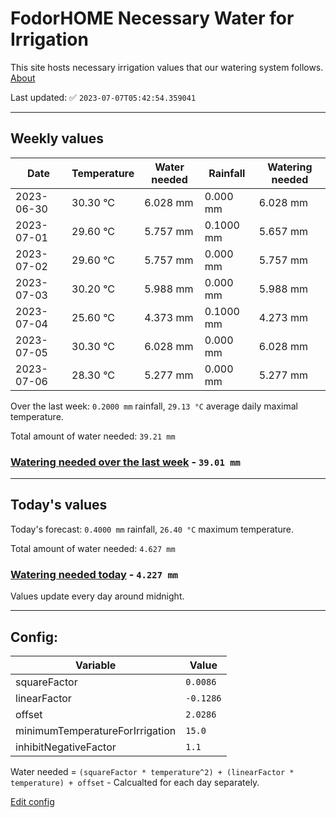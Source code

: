 # FodorHOME Necessary Water for Irrigation

This site hosts necessary irrigation values that our watering system follows. [About](https://github.com/redyau/irrigation)

Last updated: ✅ `2023-07-07T05:42:54.359041`

---

## Weekly values

| Date | Temperature | Water needed | Rainfall | Watering needed |
|-----|-----|-----|-----|-----|
| 2023-06-30 | 30.30 °C | 6.028 mm | 0.000 mm | 6.028 mm |
| 2023-07-01 | 29.60 °C | 5.757 mm | 0.1000 mm | 5.657 mm |
| 2023-07-02 | 29.60 °C | 5.757 mm | 0.000 mm | 5.757 mm |
| 2023-07-03 | 30.20 °C | 5.988 mm | 0.000 mm | 5.988 mm |
| 2023-07-04 | 25.60 °C | 4.373 mm | 0.1000 mm | 4.273 mm |
| 2023-07-05 | 30.30 °C | 6.028 mm | 0.000 mm | 6.028 mm |
| 2023-07-06 | 28.30 °C | 5.277 mm | 0.000 mm | 5.277 mm |


Over the last week: `0.2000 mm` rainfall, `29.13 °C` average daily maximal temperature.

Total amount of water needed: `39.21 mm`

### [Watering needed over the last week](lastweek.txt) - `39.01 mm`

---

## Today's values

Today's forecast: `0.4000 mm` rainfall, `26.40 °C` maximum temperature.

Total amount of water needed: `4.627 mm`

### [Watering needed today](today.txt) - `4.227 mm`

Values update every day around midnight.

---

## Config:

| Variable | Value |
|-----|-----|
| squareFactor | `0.0086` |
| linearFactor | `-0.1286` |
| offset | `2.0286` |
| minimumTemperatureForIrrigation | `15.0` |
| inhibitNegativeFactor | `1.1` |

Water needed = `(squareFactor * temperature^2) + (linearFactor * temperature) + offset` - Calcualted for each day separately.

[Edit config](https://github.com/RedyAu/irrigation/edit/main/config.json)
